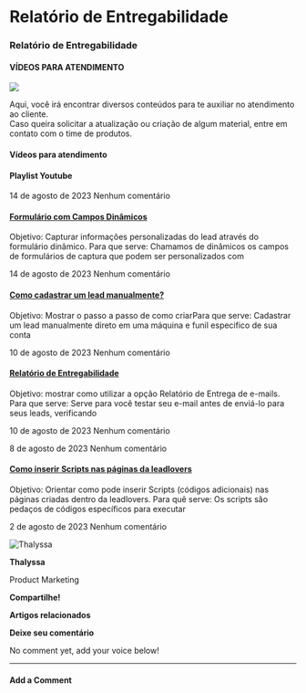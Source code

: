 # Relatório de Entregabilidade

### Relatório de Entregabilidade

#### VÍDEOS PARA ATENDIMENTO

![](https://suporte.love/wp-content/uploads/2020/09/homeNew2023.svg)

Aqui, você irá encontrar diversos conteúdos para te auxiliar no atendimento ao cliente. \
Caso queira solicitar a atualização ou criação de algum material, entre em contato com o time de produtos.

#### Vídeos para atendimento

#### Playlist Youtube

14 de agosto de 2023 Nenhum comentário

#### [Formulário com Campos Dinâmicos](https://suporte.love/formulario-com-campos-dinamicos/)

Objetivo: Capturar informações personalizadas do lead através do formulário dinâmico. Para que serve: Chamamos de dinâmicos os campos de formulários de captura que podem ser personalizados com

14 de agosto de 2023 Nenhum comentário

#### [Como cadastrar um lead manualmente?](https://suporte.love/cadastrar-lead-manualmente/)

Objetivo: Mostrar o passo a passo de como criarPara que serve: Cadastrar um lead manualmente direto em uma máquina e funil especifico de sua conta

10 de agosto de 2023 Nenhum comentário

#### [Relatório de Entregabilidade](broken-reference)

Objetivo: mostrar como utilizar a opção Relatório de Entrega de e-mails. Para que serve: Serve para você testar seu e-mail antes de enviá-lo para seus leads, verificando

10 de agosto de 2023 Nenhum comentário

8 de agosto de 2023 Nenhum comentário

#### [Como inserir Scripts nas páginas da leadlovers](https://suporte.love/inserir-script/)

Objetivo: Orientar como pode inserir Scripts (códigos adicionais) nas páginas criadas dentro da leadlovers. Para quê serve: Os scripts são pedaços de códigos específicos para executar

2 de agosto de 2023 Nenhum comentário

![Thalyssa](https://suporte.love/wp-content/uploads/2020/09/avatar-whats-afiliados-img-18341-20191204112756-281x300.jpg)

**Thalyssa**

Product Marketing

**Compartilhe!**

**Artigos relacionados**

**Deixe seu comentário**

No comment yet, add your voice below!

***

#### Add a Comment <a href="#reply-title" id="reply-title"></a>
